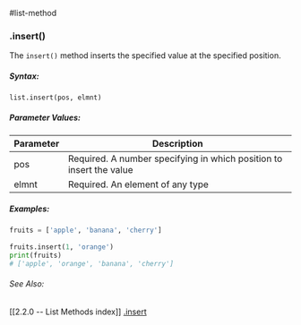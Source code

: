 #list-method 
### .insert()
The `insert()` method inserts the specified value at the specified position.

##### Syntax:
 `list.insert(pos, elmnt)`

##### Parameter Values:
| Parameter | Description                                                         |
| --------- | ------------------------------------------------------------------- |
| pos       | Required. A number specifying in which position to insert the value |
| elmnt     | Required. An element of any type                                    | 


##### Examples:
```py
fruits = ['apple', 'banana', 'cherry']  
  
fruits.insert(1, 'orange')
print(fruits)	
# ['apple', 'orange', 'banana', 'cherry']
```

###### See Also:
[[2.2.0 -- List Methods index]]
[.insert](https://www.w3schools.com/python/ref_list_insert.asp)